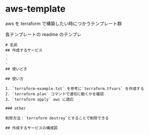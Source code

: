 # aws-template

aws を terraform で構築したい時につかうテンプレート群

各テンプレートの readme のテンプレ

```
# 名前
## 作成するサービス
-
-
-
## 使いどき

## 使い方

1. `terraform-example.txt` を参考に`terraform.tfvars` を作成する
2. `terraform plan` コマンドで適切に動くかを確認
3. `terraform apply` aws に適応

### other

削除方法：`terraform destroy`とすることで削除できる

## 作成するサービスの構成図
```
